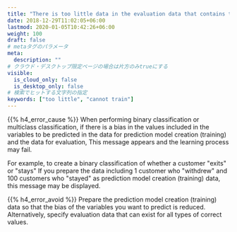 ```yaml
---
title: "There is too little data in the evaluation data that contains the correct value available for the variable you want to predict."
date: 2018-12-29T11:02:05+06:00
lastmod: 2020-01-05T10:42:26+06:00
weight: 100
draft: false
# metaタグのパラメータ
meta:
  description: ""
# クラウド・デスクトップ限定ページの場合は片方のみtrueにする
visible:
  is_cloud_only: false
  is_desktop_only: false
# 検索でヒットする文字列の指定
keywords: ["too little", "cannot train"]
---
```


{{% h4_error_cause %}}
When performing binary classification or multiclass classification, if there is a bias in the values included in the variables to be predicted in the data for prediction model creation (training) and the data for evaluation,
This message appears and the learning process may fail.

For example, to create a binary classification of whether a customer "exits" or "stays"
If you prepare the data including 1 customer who "withdrew" and 100 customers who "stayed" as prediction model creation (training) data,
this message may be displayed.

{{% h4_error_avoid %}}
Prepare the prediction model creation (training) data so that the bias of the variables you want to predict is reduced.
Alternatively, specify evaluation data that can exist for all types of correct values.
